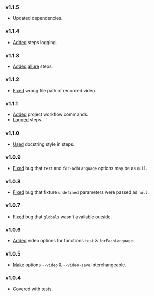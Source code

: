 ### v1.1.5

- Updated dependencies.

### v1.1.4

- [Added](https://github.com/glacejs/glace-video/commit/b0652bb30650dbe55168ca62e89a784f8401e810) steps logging.

### v1.1.3

- [Added](https://github.com/glacejs/glace-video/commit/65209c2c3c97bbf7c515f2f98d04faf0ab590b89) [allure](https://docs.qameta.io/allure/) steps.

### v1.1.2

- [Fixed](https://github.com/glacejs/glace-video/commit/ac7282c3103db4c5f47e4889887e0e98d945779a) wrong file path of recorded video.

### v1.1.1

- [Added](https://github.com/glacejs/glace-video/commit/4ac0c6d745a52ad4ae956b32e20780c69e46e3d3) project workflow commands.
- [Logged](https://github.com/glacejs/glace-video/commit/3416f4f126456bd2efa57bc2103e7060ff344055) steps.

### v1.1.0

- [Used](https://github.com/glacejs/glace-video/commit/eff97c1ce072615f15b919e6cfeeca11d47c8bb7) docstring style in steps.

### v1.0.9

- [Fixed](https://github.com/glacejs/glace-video/commit/4b7d55a617b359a1216fb1ceaf91d2c1aa441d29) bug that `test` and `forEachLanguage` options may be as `null`.

### v1.0.8

- [Fixed](https://github.com/glacejs/glace-video/commit/df139af086f1ba90ff3280b92256cb85502ea110) bug that fixture `undefined` parameters were passed as `null`.

### v1.0.7

- [Fixed](https://github.com/glacejs/glace-video/commit/aa5c38583ea30f880e1e973e2914fa84ec45c419) bug that `globals` wasn't available outside.

### v1.0.6

- [Added](https://github.com/glacejs/glace-video/commit/b3361843e7606d68d187c011db816d401d1f6165) video options for functions `test` & `forEachLanguage`.

### v1.0.5

- [Make](https://github.com/glacejs/glace-video/commit/6a03e80ae0aa87ccde85a4c5dc6219c2c57c57d8) options `--video` & `--video-save` interchangeable.

### v1.0.4

- Covered with tests.
